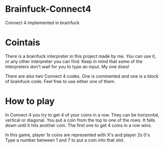 # Brainfuck-Connect4
Connect 4 implemented in brainfuck

# Cointais
There is a brainfuck interpreter in this project made by me. You can use it, or any other 
interpreter you can find. Keep in mind that some of the interpreters don't wait for you 
to type an input. My one does!

There are also two Connect 4 codes. One is commented and one is a block of brainfuck code. Feel 
free to use either one of them.

# How to play
In Connect 4 you try to get 4 of your coins in a row. They can be horizontal, vertical or diagonal.
You put a coin from the top to one of the rows. It falls down until it hits another coin.
The first one to get 4 coins in a row wins.

In this game, player 1s coins are represented with X's and player 2s 0's
Type a number between 1 and 7 to put a coin into that slot.
